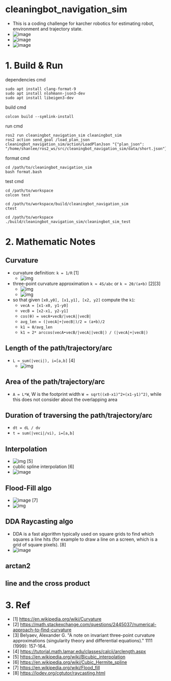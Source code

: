 # cleaningbot_navigation_sim
- This is a coding challenge for karcher robotics for estimating robot, environment and trajectory state.
- ![image](https://github.com/user-attachments/assets/5e3f395d-aae5-498a-84b9-7b9018b3b065)
- ![image](https://github.com/user-attachments/assets/ce2610ba-5b7e-4ad1-8b2e-55272750e759)
- ![image](https://github.com/user-attachments/assets/d7398d6e-c129-499a-9edd-3aa38d1ac07a)

# 1. Build & Run
dependencies cmd
```
sudo apt install clang-format-9
sudo apt install nlohmann-json3-dev
sudo apt install libeigen3-dev
```
build cmd  
```
colcon build --symlink-install 
```
run cmd  
```
ros2 run cleaningbot_navigation_sim cleaningbot_sim 
ros2 action send_goal /load_plan_json cleaningbot_navigation_sim/action/LoadPlanJson "{"plan_json": "/home/shanlee/ros2_ws/src/cleaningbot_navigation_sim/data/short.json"}"
```
format cmd
```
cd /path/to/cleaningbot_navigation_sim
bash format.bash
```
test cmd
```
cd /path/to/workspace
colcon test
```
```
cd /path/to/workspace/build/cleaningbot_navigation_sim
ctest
```
```
cd /path/to/workspace
./build/cleaningbot_navigation_sim/cleaningbot_sim_test
```

# 2. Mathematic Notes
## Curvature
  - curvature definition: `k = 1/R` [1]
    - ![img](https://github.com/user-attachments/assets/26aaa8cc-257e-4ff6-a8b8-8c141269a21f)
  - three-point curvature approximation `k ≈ 4S/abc` or `k ≈ 2θ/(a+b)` [2][3]
    - ![img](https://github.com/user-attachments/assets/b76ed77a-2477-4ee0-b0e9-a3734f7a0c11)
    - ![img](https://github.com/user-attachments/assets/0680bda3-0907-434f-ba11-c107d2d3b506)
  - so that given `[x0,y0], [x1,y1], [x2, y2]` compute the `k1`:
    - `vecA = [x1-x0, y1-y0]`
    - `vecB = [x2-x1, y2-y1]`
    - `cos(θ) = vecA•vecB/|vecA||vecB|`
    - `avg_len = (|vecA|+|vecB|)/2 = (a+b)/2`
    - `k1 ≈ θ/avg_len`
    - `k1 ≈ 2* arccos(vecA•vecB/|vecA||vecB|) / (|vecA|+|vecB|) `
## Length of the path/trajectory/arc
  - `L ≈ sum(|veci|), i=[a,b]` [4]
    - ![img](https://github.com/user-attachments/assets/cfa7883c-0693-4996-9b1c-ec68789529ec)
## Area of the path/trajectory/arc
  - `A = L*W`, W is the footprint width `W = sqrt((x0-x1)^2+(x1-y1)^2)`, while this does not consider about the overlapping area
## Duration of traversing the path/trajectory/arc
  - `dt = dL / dv`
  - `t = sum(|veci|/vi), i=[a,b]`
## Interpolation
  - ![img](https://upload.wikimedia.org/wikipedia/commons/thumb/9/90/Comparison_of_1D_and_2D_interpolation.svg/375px-Comparison_of_1D_and_2D_interpolation.svg.png) [5]
  - cublic spline interpolation [6]
  - ![image](https://github.com/user-attachments/assets/92dc1118-157d-4641-ad05-e6f7bff5e9b5)
## Flood-Fill algo
  - ![image](https://github.com/user-attachments/assets/c84cce9a-05fe-44c6-83fc-1fb4a25c3fbb) [7]
  - ![img](https://upload.wikimedia.org/wikipedia/commons/7/7e/Recursive_Flood_Fill_4_%28aka%29.gif)
## DDA Raycasting algo
  - DDA is a fast algorithm typically used on square grids to find which squares a line hits (for example to draw a line on a screen, which is a grid of square pixels). [8]
  - ![image](https://github.com/user-attachments/assets/c4a7636c-8a9f-427d-a34a-70a50c41db60)
## arctan2
## line and the cross product

# 3. Ref
- [1] https://en.wikipedia.org/wiki/Curvature
- [2] https://math.stackexchange.com/questions/2445037/numerical-approach-to-find-curvature
- [3] Belyaev, Alexander G. "A note on invariant three-point curvature approximations (singularity theory and differential equations)." 1111 (1999): 157-164.
- [4] https://tutorial.math.lamar.edu/classes/calcii/arclength.aspx
- [5] https://en.wikipedia.org/wiki/Bicubic_interpolation
- [6] https://en.wikipedia.org/wiki/Cubic_Hermite_spline
- [7] https://en.wikipedia.org/wiki/Flood_fill
- [8] https://lodev.org/cgtutor/raycasting.html
